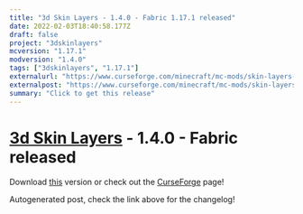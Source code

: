 ```yaml
---
title: "3d Skin Layers - 1.4.0 - Fabric 1.17.1 released"
date: 2022-02-03T18:40:58.177Z
draft: false
project: "3dskinlayers"
mcversion: "1.17.1"
modversion: "1.4.0"
tags: ["3dskinlayers", "1.17.1"]
externalurl: "https://www.curseforge.com/minecraft/mc-mods/skin-layers-3d/files/3635463"
externalpost: "https://www.curseforge.com/minecraft/mc-mods/skin-layers-3d/files/3635463"
summary: "Click to get this release"
---
```

# [3d Skin Layers](/project/3dskinlayers) - 1.4.0 - Fabric released
Download [this](https://www.curseforge.com/minecraft/mc-mods/skin-layers-3d/files/3635463) version or check out the [CurseForge](https://www.curseforge.com/minecraft/mc-mods/skin-layers-3d) page!

Autogenerated post, check the link above for the changelog!
